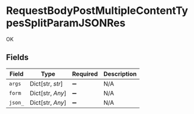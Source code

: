 # RequestBodyPostMultipleContentTypesSplitParamJSONRes

OK


## Fields

| Field              | Type               | Required           | Description        |
| ------------------ | ------------------ | ------------------ | ------------------ |
| `args`             | Dict[str, *str*]   | :heavy_minus_sign: | N/A                |
| `form`             | Dict[str, *Any*]   | :heavy_minus_sign: | N/A                |
| `json_`            | Dict[str, *Any*]   | :heavy_minus_sign: | N/A                |